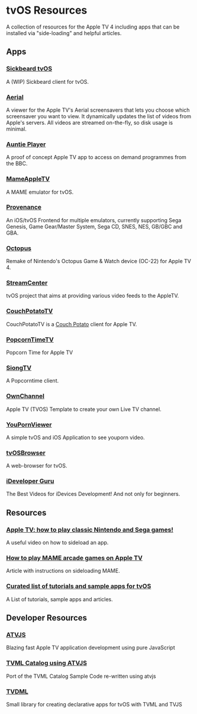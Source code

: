 # tvOS Resources

A collection of resources for the Apple TV 4 including apps that can be installed via "side-loading" and helpful articles.

## Apps

### [Sickbeard tvOS](https://github.com/hamishtaplin/sickbeard-tvos)
A (WIP) Sickbeard client for tvOS.
### [Aerial](https://github.com/okofish/aerial)
A viewer for the Apple TV's Aerial screensavers that lets you choose which screensaver you want to view. It dynamically updates the list of videos from Apple's servers. All videos are streamed on-the-fly, so disk usage is minimal.
### [Auntie Player](https://github.com/Auntie-Player/apple-tv)
A proof of concept Apple TV app to access on demand programmes from the BBC.
### [MameAppleTV](https://github.com/kevsmithpublic/MameAppleTV)
A MAME emulator for tvOS.
### [Provenance](https://github.com/jasarien/Provenance)
An iOS/tvOS Frontend for multiple emulators, currently supporting Sega Genesis, Game Gear/Master System, Sega CD, SNES, NES, GB/GBC and GBA. 
### [Octopus](https://github.com/roger-wetzel/Octopus)
Remake of Nintendo's Octopus Game & Watch device (OC-22) for Apple TV 4.
### [StreamCenter](https://github.com/StreamCenter/StreamCenter)
tvOS project that aims at providing various video feeds to the AppleTV. 
### [CouchPotatoTV](http://code.robblewis.me/CouchPotatoTV/)
CouchPotatoTV is a [Couch Potato](https://couchpota.to/) client for Apple TV.
### [PopcornTimeTV](https://github.com/PopcornTimeTV/PopcornTimeTV)
Popcorn Time for Apple TV
### [SiongTV](https://github.com/siong1987/siongTime-tvos)
A Popcorntime client.
### [OwnChannel](https://github.com/kane2931/ownchannel)
Apple TV (TVOS) Template to create your own Live TV channel.
### [YouPornViewer](https://github.com/kimiko88/Tvos-YouPornViewer)
A simple tvOS and iOS Application to see youporn video.
### [tvOSBrowser](https://github.com/steventroughtonsmith/tvOSBrowser)
A web-browser for tvOS.
### [iDeveloper Guru](https://itunes.apple.com/us/app/ideveloper-guru/id1233858865)
The Best Videos for iDevices Development!
And not only for beginners.

## Resources

### [Apple TV: how to play classic Nintendo and Sega games!](https://www.youtube.com/watch?v=xJ_JAwxur-Q)
A useful video on how to sideload an app.
### [How to play MAME arcade games on Apple TV](http://www.idownloadblog.com/2015/11/06/mame-arcade-games-apple-tv/)
Article with instructions on sideloading MAME.
### [Curated list of tutorials and sample apps for tvOS](https://github.com/sanketfirodiya/tvOS)
A List of tutorials, sample apps and articles.

## Developer Resources

### [ATVJS](https://github.com/emadalam/atvjs)
Blazing fast Apple TV application development using pure JavaScript
### [TVML Catalog using ATVJS](https://github.com/emadalam/tvml-catalog-using-atvjs)
Port of the TVML Catalog Sample Code re-written using atvjs
### [TVDML](https://github.com/a-ignatov-parc/tvdml-app-boilerplate)
Small library for creating declarative apps for tvOS with TVML and TVJS
